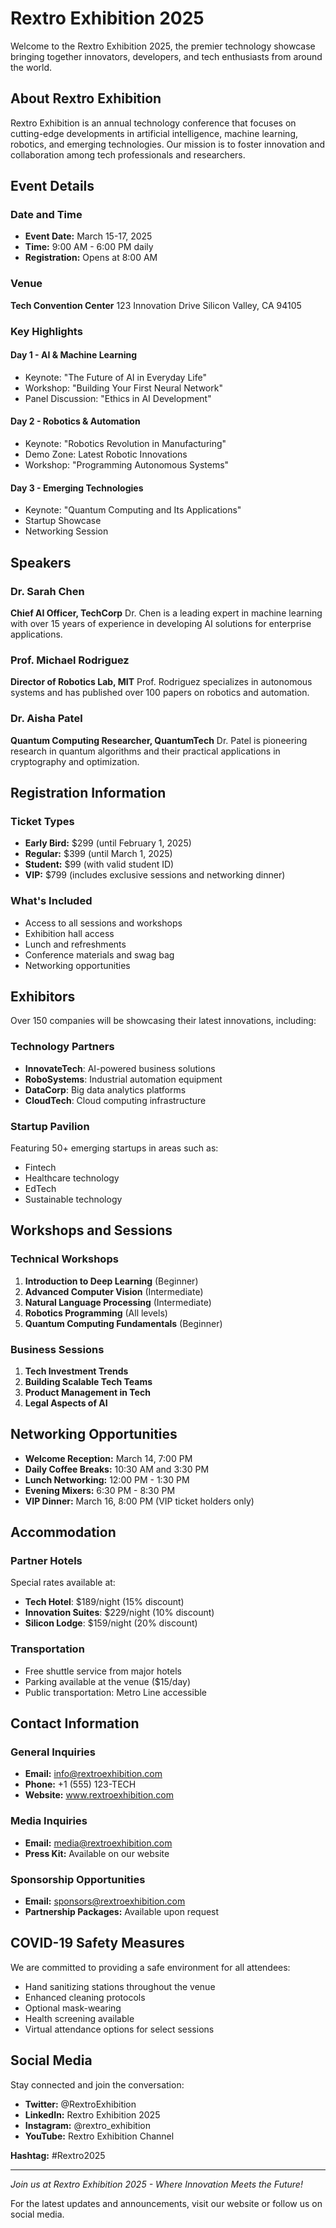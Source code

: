 # Rextro Exhibition 2025

Welcome to the Rextro Exhibition 2025, the premier technology showcase bringing together innovators, developers, and tech enthusiasts from around the world.

## About Rextro Exhibition

Rextro Exhibition is an annual technology conference that focuses on cutting-edge developments in artificial intelligence, machine learning, robotics, and emerging technologies. Our mission is to foster innovation and collaboration among tech professionals and researchers.

## Event Details

### Date and Time
- **Event Date:** March 15-17, 2025
- **Time:** 9:00 AM - 6:00 PM daily
- **Registration:** Opens at 8:00 AM

### Venue
**Tech Convention Center**
123 Innovation Drive
Silicon Valley, CA 94105

### Key Highlights

#### Day 1 - AI & Machine Learning
- Keynote: "The Future of AI in Everyday Life"
- Workshop: "Building Your First Neural Network"
- Panel Discussion: "Ethics in AI Development"

#### Day 2 - Robotics & Automation
- Keynote: "Robotics Revolution in Manufacturing"
- Demo Zone: Latest Robotic Innovations
- Workshop: "Programming Autonomous Systems"

#### Day 3 - Emerging Technologies
- Keynote: "Quantum Computing and Its Applications"
- Startup Showcase
- Networking Session

## Speakers

### Dr. Sarah Chen
**Chief AI Officer, TechCorp**
Dr. Chen is a leading expert in machine learning with over 15 years of experience in developing AI solutions for enterprise applications.

### Prof. Michael Rodriguez
**Director of Robotics Lab, MIT**
Prof. Rodriguez specializes in autonomous systems and has published over 100 papers on robotics and automation.

### Dr. Aisha Patel
**Quantum Computing Researcher, QuantumTech**
Dr. Patel is pioneering research in quantum algorithms and their practical applications in cryptography and optimization.

## Registration Information

### Ticket Types
- **Early Bird:** $299 (until February 1, 2025)
- **Regular:** $399 (until March 1, 2025)
- **Student:** $99 (with valid student ID)
- **VIP:** $799 (includes exclusive sessions and networking dinner)

### What's Included
- Access to all sessions and workshops
- Exhibition hall access
- Lunch and refreshments
- Conference materials and swag bag
- Networking opportunities

## Exhibitors

Over 150 companies will be showcasing their latest innovations, including:

### Technology Partners
- **InnovateTech**: AI-powered business solutions
- **RoboSystems**: Industrial automation equipment
- **DataCorp**: Big data analytics platforms
- **CloudTech**: Cloud computing infrastructure

### Startup Pavilion
Featuring 50+ emerging startups in areas such as:
- Fintech
- Healthcare technology
- EdTech
- Sustainable technology

## Workshops and Sessions

### Technical Workshops
1. **Introduction to Deep Learning** (Beginner)
2. **Advanced Computer Vision** (Intermediate)
3. **Natural Language Processing** (Intermediate)
4. **Robotics Programming** (All levels)
5. **Quantum Computing Fundamentals** (Beginner)

### Business Sessions
1. **Tech Investment Trends**
2. **Building Scalable Tech Teams**
3. **Product Management in Tech**
4. **Legal Aspects of AI**

## Networking Opportunities

- **Welcome Reception:** March 14, 7:00 PM
- **Daily Coffee Breaks:** 10:30 AM and 3:30 PM
- **Lunch Networking:** 12:00 PM - 1:30 PM
- **Evening Mixers:** 6:30 PM - 8:30 PM
- **VIP Dinner:** March 16, 8:00 PM (VIP ticket holders only)

## Accommodation

### Partner Hotels
Special rates available at:
- **Tech Hotel**: $189/night (15% discount)
- **Innovation Suites**: $229/night (10% discount)
- **Silicon Lodge**: $159/night (20% discount)

### Transportation
- Free shuttle service from major hotels
- Parking available at the venue ($15/day)
- Public transportation: Metro Line accessible

## Contact Information

### General Inquiries
- **Email:** info@rextroexhibition.com
- **Phone:** +1 (555) 123-TECH
- **Website:** www.rextroexhibition.com

### Media Inquiries
- **Email:** media@rextroexhibition.com
- **Press Kit:** Available on our website

### Sponsorship Opportunities
- **Email:** sponsors@rextroexhibition.com
- **Partnership Packages:** Available upon request

## COVID-19 Safety Measures

We are committed to providing a safe environment for all attendees:
- Hand sanitizing stations throughout the venue
- Enhanced cleaning protocols
- Optional mask-wearing
- Health screening available
- Virtual attendance options for select sessions

## Social Media

Stay connected and join the conversation:
- **Twitter:** @RextroExhibition
- **LinkedIn:** Rextro Exhibition 2025
- **Instagram:** @rextro_exhibition
- **YouTube:** Rextro Exhibition Channel

**Hashtag:** #Rextro2025

---

*Join us at Rextro Exhibition 2025 - Where Innovation Meets the Future!*

For the latest updates and announcements, visit our website or follow us on social media.
